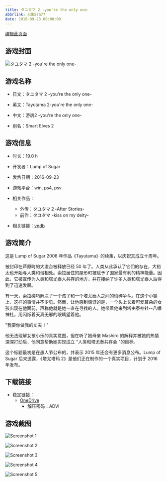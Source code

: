```yaml
---
title: タユタマ 2 -you're the only one-
abbrlink: adb57a77
date: 2016-09-23 00:00:00
---
```

[编辑此页面](https://github.com/ACG-3/ADV3-source/blob/main/source/_posts/games/%E3%82%BF%E3%83%A6%E3%82%BF%E3%83%9E%202%20-you%27re%20the%20only%20one-.md)

## 游戏封面

![タユタマ 2 -you're the only one-](https://pan.timero.xyz/d/onedrive/img_lib_001/%E3%82%BF%E3%83%A6%E3%82%BF%E3%83%9E%202%20-you%27re%20the%20only%20one-_cover.avif)


## 游戏名称

- 日文：タユタマ 2 -you're the only one-
- 英文：Tayutama 2-you're the only one-
- 中文：游魂2 -you're the only one-

- 别名：Smart Elves 2


## 游戏信息

- 时长：19.0 h
- 开发者：Lump of Sugar
- 发售日期：2016-09-23
- 游戏平台：win, ps4, psv
- 相关作品：
   - 外传：タユタマ２-After Stories-
   - 前作：タユタマ -kiss on my deity-

- 相关链接：[vndb](https://vndb.org/v17388)


## 游戏简介

这是 Lump of Sugar 2008 年作品《Tayutama》的续集，以庆祝其成立十周年。

被封印在芦原町的大渝台被释放已经 50 年了。人类从此承认了它们的存在，大裕太也开始与人类和谐相处。索拉居住的屋形町被赋予了国家最有利的精神能量。因此，它被宣传为人类和塔尤泰人共存的地方，并在接纳了许多人类和塔尤泰人后得到了迅速发展。

有一天，索拉碰巧解决了一个孩子和一个塔尤泰人之间的琐碎争斗。在这个小镇上，这样的事情并不少见。然而，让他感到惊讶的是，一个头上长着可爱耳朵的女孩出现在他面前，声称他就是她一直在寻找的人。她带着他来到塔由泰神社--八幡神社，用闪烁着天真无邪的眼睛望着他。

"我要你做我的丈夫！"

他无法理解女孩小乐的真实意图，但在听了她母亲 Mashiro 的解释并被她的热情深深打动后，他同意帮助她实现成立 "人类和塔尤泰共存会 "的目标。



这个标题最初是在愚人节公布的，并表示 2015 年还会有更多消息公布。Lump of Sugar 后来透露，《塔尤塔玛 2》是他们正在制作的一个真实项目，计划于 2016 年发布。


## 下载链接

- 稳定链接：
    - [OneDrive](https://pan.timero.xyz/onedrive/adv_lib_001/%E3%82%BF%E3%83%A6%E3%82%BF%E3%83%9E%202%20-you%27re%20the%20only%20one-)
        - 解压密码：ADV!



## 游戏截图


![Screenshot 1](https://pan.timero.xyz/d/onedrive/img_lib_001/%E3%82%BF%E3%83%A6%E3%82%BF%E3%83%9E%202%20-you%27re%20the%20only%20one-_Screenshot_1.avif)

![Screenshot 2](https://pan.timero.xyz/d/onedrive/img_lib_001/%E3%82%BF%E3%83%A6%E3%82%BF%E3%83%9E%202%20-you%27re%20the%20only%20one-_Screenshot_2.avif)

![Screenshot 3](https://pan.timero.xyz/d/onedrive/img_lib_001/%E3%82%BF%E3%83%A6%E3%82%BF%E3%83%9E%202%20-you%27re%20the%20only%20one-_Screenshot_3.avif)

![Screenshot 4](https://pan.timero.xyz/d/onedrive/img_lib_001/%E3%82%BF%E3%83%A6%E3%82%BF%E3%83%9E%202%20-you%27re%20the%20only%20one-_Screenshot_4.avif)

![Screenshot 5](https://pan.timero.xyz/d/onedrive/img_lib_001/%E3%82%BF%E3%83%A6%E3%82%BF%E3%83%9E%202%20-you%27re%20the%20only%20one-_Screenshot_5.avif)

